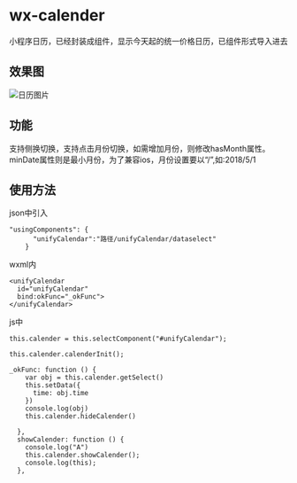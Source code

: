 # wx-calender
小程序日历，已经封装成组件，显示今天起的统一价格日历，已组件形式导入进去


## 效果图
![日历图片](https://github.com/orangekingliness/image-folder/blob/master/wx-canlendar/wx-calendar.png)

## 功能
支持侧换切换，支持点击月份切换，如需增加月份，则修改hasMonth属性。minDate属性则是最小月份，为了兼容ios，月份设置要以“/”,如:2018/5/1

## 使用方法
json中引入
```
"usingComponents": {
      "unifyCalendar":"路径/unifyCalendar/dataselect"
    }
```

wxml内
```
<unifyCalendar 
  id="unifyCalendar" 
  bind:okFunc="_okFunc">
</unifyCalendar>
```
js中
```
this.calender = this.selectComponent("#unifyCalendar");

this.calender.calenderInit();

_okFunc: function () {
    var obj = this.calender.getSelect()
    this.setData({
      time: obj.time
    })
    console.log(obj)
    this.calender.hideCalender()

  },
  showCalender: function () {
    console.log("A")
    this.calender.showCalender();
    console.log(this);
  },

```


